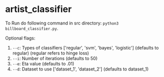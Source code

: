 # artist_classifier

To Run do following command in src directory: `python3 billboard_classifier.py`.

Optional flags:
1. `--c`: Types of classifiers ['regular', 'svm', 'bayes', 'logistic'] (defaults to regular) (regular refers to hinge loss)
2. `--i`: Number of iterations (defaults to 50)
3. `--e`: Eta value (defaults to .01)
4. `--d`: Dataset to use ['dataset_1', 'dataset_2'] (defaults to dataset_1)


